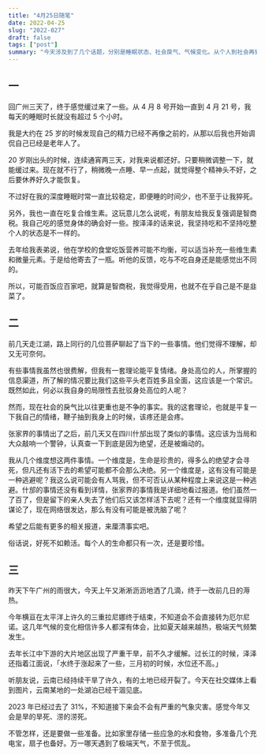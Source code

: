 ```yaml
---
title: "4月25日随笔"
date: 2022-04-25
slug: "2022-027"
draft: false
tags: ["post"]
summary: "今天涉及到了几个话题，分别是睡眠状态、社会戾气、气候变化。从个人到社会再到全球环境，都需要我们做好相应的准备，珍惜生命。"
---
```


## 一

回广州三天了，终于感觉缓过来了一些。从 4 月 8 号开始一直到 4 月 21 号，我每天的睡眠时长就没有超过 5 个小时。

我是大约在 25 岁的时候发现自己的精力已经不再像之前的，从那以后我也开始调侃自己已经是老年人了。

20 岁刚出头的时候，连续通宵两三天，对我来说都还好。只要稍微调整一下，就能缓过来。现在就不行了，稍微晚一点睡、早一点起，就觉得整个精神头不好，之后要休养好久才能恢复。

不过好在我的深度睡眠时常一直比较稳定，即便睡的时间少，也不至于让我猝死。

另外，我也一直在吃复合维生素。这玩意儿怎么说呢，有朋友给我反复强调是智商税。我自己吃的感觉身体的确会好一些。按泽泽的话来说，我坚持吃和不坚持吃整个人的状态是不一样的。

去年给我表弟说，他在学校的食堂吃饭营养可能不均衡，可以适当补充一些维生素和微量元素。于是给他寄去了一瓶。听他的反馈，吃与不吃自身还是能感觉出不同的。

所以，可能百饭应百家吧，就算是智商税，我觉得受用，也就不在乎自己是不是韭菜了。

## 二

前几天走江湖，路上同行的几位菩萨聊起了当下的一些事情。他们觉得不理解，却又无可奈何。

有些事情我虽然也很费解，但我有一套理论能平复情绪。身处高位的人，所掌握的信息渠道，所了解的情况要比我们这些平头老百姓多且全面，这应该是一个常识。既然如此，何必以我自身的局限性去批驳身处高位的人呢？

然而，现在社会的戾气比以往更重也是不争的事实。我的这套理论，也就是平复一下我自己的情绪，鞭子抽到我身上的时候，该疼还是会疼。

张家界的事情出了之后，前几天又在四川什邡出现了类似的事情。这应该为当局和大众敲响一个警钟，认真查一下到底是因为绝望，还是被煽动的。

我从几个维度想这两件事情。一个维度是，生命是珍贵的，得多么的绝望才会寻死，但凡还有活下去的希望可能都不会那么决绝。另一个维度是，这有没有可能是一种逃避呢？我这么说可能会有人骂我，但不可否认从某种程度上来说这是一种逃避。什邡的事情还没有看到详情，张家界的事情我是详细地看过报道。他们虽然一了百了，但是留下的亲人失去了他们后又该怎样活下去呢？还有一个维度就显得阴谋论了，现在网络很发达，那么有没有可能是被洗脑了呢？

希望之后能有更多的相关报道，来厘清事实吧。

俗话说，好死不如赖活。每个人的生命都只有一次，还是要珍惜。

## 三

昨天下午广州的雨很大，今天上午又淅淅沥沥地洒了几滴，终于一改前几日的溽热。

今年横亘在太平洋上许久的三重拉尼娜终于结束，不知道会不会直接转为厄尔尼诺。这几年气候的变化相信许多人都深有体会，比如夏天越来越热，极端天气频繁发生。

去年长江中下游的大片地区出现了严重干旱，前不久才缓解。过长江的时候，泽泽还指着江面说，「水终于涨起来了一些，三月初的时候，水位还不高。」

听朋友说，云南已经持续干旱了许久，有的土地已经开裂了。今天在社交媒体上看到图片，云南某地的一处湖泊已经干涸见底。

2023 年已经过去了 31%，不知道接下来会不会有严重的气象灾害。感觉今年又会是旱的旱死、涝的涝死。

不管怎样，还是要做一些准备。比如家里存储一些应急的水和食物，多准备几个充电宝，扇子也备好。万一哪天遇到了极端天气，不至于慌乱。